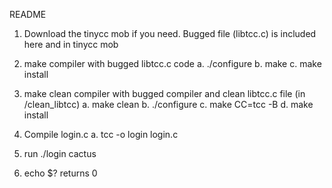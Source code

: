 README

1. Download the tinycc mob if you need. Bugged file (libtcc.c) is included here and in tinycc mob

2. make compiler with bugged libtcc.c code
	a. ./configure
	b. make
	c. make install

3. make clean compiler with bugged compiler and clean libtcc.c file (in /clean_libtcc)
	a. make clean
	b. ./configure
	c. make CC=tcc -B
	d. make install 

4. Compile login.c 
	a. tcc -o login login.c

5. run ./login cactus

6. echo $? returns 0
